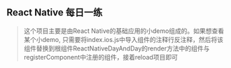 ## React Native 每日一练
> 这个项目主要是由React Native的基础应用的小demo组成的。如果想查看某个小demo, 只需要将index.ios.js中导入组件的注释行反注释，然后将该组件替换到根组件ReactNativeDayAndDay的render方法中的组件与registerComponent中注册的组件，接着reload项目即可
